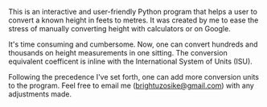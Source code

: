 This is an interactive and user-friendly Python program that helps a user to convert
a known height in feets to metres. It was created by me to ease the stress of manually 
converting height with calculators or on Google. 

It's time consuming and cumbersome. Now, one can convert hundreds and thousands on height measurements in one sitting.
The conversion equivalent coefficent is inline with the International System of Units (ISU). 

Following the precedence I've set forth, one can add more conversion units to the program. Feel free 
to email me (brightuzosike@gmail.com) with any adjustments made.
